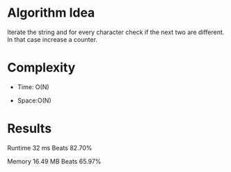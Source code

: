 # Algorithm Idea

Iterate the string and for every character check if the next two are different. In that case increase a counter.

# Complexity

- Time: O(N)

- Space:O(N)

# Results

Runtime
32
ms
Beats
82.70%

Memory
16.49
MB
Beats
65.97%
